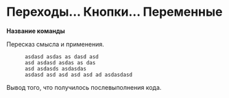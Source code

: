 # Переходы... Кнопки... Переменные

**Название команды**

Пересказ смысла и применения.  

```
      asdasd asdas as dasd asd 
      asd asdasd asdas as das
      asd asdasds asdasdas
      asdasd asd asd asd asd ad asdasdasd
```

Вывод того, что получилось послевыполнения кода.
